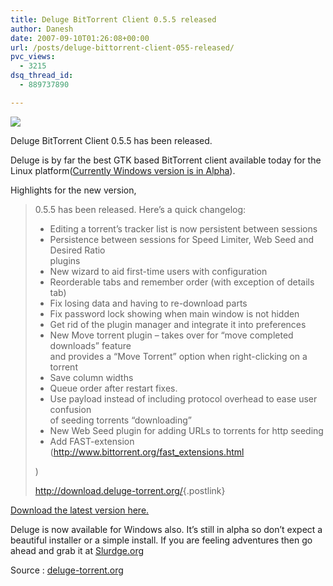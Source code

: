 ```yaml
---
title: Deluge BitTorrent Client 0.5.5 released
author: Danesh
date: 2007-09-10T01:26:08+00:00
url: /posts/deluge-bittorrent-client-055-released/
pvc_views:
  - 3215
dsq_thread_id:
  - 889737890

---
```

![][1]

Deluge BitTorrent Client 0.5.5 has been released.

Deluge is by far the best GTK based BitTorrent client available today for the Linux platform([Currently Windows version is in Alpha][2]).

Highlights for the new version,

> 0.5.5 has been released. Here&#8217;s a quick changelog:  
> * Editing a torrent&#8217;s tracker list is now persistent between sessions  
> * Persistence between sessions for Speed Limiter, Web Seed and Desired Ratio  
> plugins  
> * New wizard to aid first-time users with configuration  
> * Reorderable tabs and remember order (with exception of details tab)  
> * Fix losing data and having to re-download parts  
> * Fix password lock showing when main window is not hidden  
> * Get rid of the plugin manager and integrate it into preferences  
> * New Move torrent plugin &#8211; takes over for &#8220;move completed downloads&#8221; feature  
> and provides a &#8220;Move Torrent&#8221; option when right-clicking on a torrent  
> * Save column widths  
> * Queue order after restart fixes.  
> * Use payload instead of including protocol overhead to ease user confusion  
> of seeding torrents &#8220;downloading&#8221;  
> * New Web Seed plugin for adding URLs to torrents for http seeding  
> * Add FAST-extension (<!-- m -->http://www.bittorrent.org/fast_extensions.html
> 
> <!-- m -->)
> 
>  
> <!-- m -->
> 
> <http://download.deluge-torrent.org/>{.postlink}

[Download the latest version here.][3]

Deluge is now available for Windows also. It&#8217;s still in alpha so don&#8217;t expect a beautiful installer or a simple install. If you are feeling adventures then go ahead and grab it at [Slurdge.org][2]

Source : [deluge-torrent.org][4]

 [1]: http://img299.imageshack.us/img299/6152/delugebanneras9.png
 [2]: http://www.slurdge.org/deluge-on-windows
 [3]: http://deluge-torrent.org/downloads
 [4]: http://deluge-torrent.org/